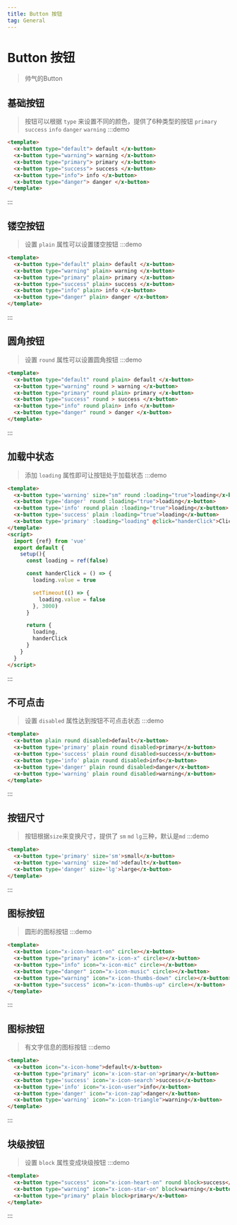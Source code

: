 ```yaml
---
title: Button 按钮
tag: General
---
```


# Button 按钮
> 帅气的Button

## 基础按钮
> 按钮可以根据 `type` 来设置不同的颜色，提供了6种类型的按钮 `primary` `success` `info` `danger` `warning`
:::demo
```html
<template>
  <x-button type="default"> default </x-button>
  <x-button type="warning"> warning </x-button>
  <x-button type="primary"> primary </x-button>
  <x-button type="success"> success </x-button>
  <x-button type="info"> info </x-button>
  <x-button type="danger"> danger </x-button>
</template>
```
:::

## 镂空按钮
> 设置 `plain` 属性可以设置镂空按钮
:::demo
```html
<template>
  <x-button type="default" plain> default </x-button>
  <x-button type="warning" plain> warning </x-button>
  <x-button type="primary" plain> primary </x-button>
  <x-button type="success" plain> success </x-button>
  <x-button type="info" plain> info </x-button>
  <x-button type="danger" plain> danger </x-button>
</template>
```
:::

## 圆角按钮
> 设置 `round` 属性可以设置圆角按钮
:::demo
```html
<template>
  <x-button type="default" round plain> default </x-button>
  <x-button type="warning" round > warning </x-button>
  <x-button type="primary" round plain> primary </x-button>
  <x-button type="success" round > success </x-button>
  <x-button type="info" round plain> info </x-button>
  <x-button type="danger" round > danger </x-button>
</template>
```
:::

## 加载中状态
> 添加 `loading` 属性即可让按钮处于加载状态
:::demo
```html
<template>
  <x-button type='warning' size="sm" round :loading="true">loading</x-button>
  <x-button type='danger' round :loading="true">loading</x-button>
  <x-button type='info' round plain :loading="true">loading</x-button>
  <x-button type='success' plain :loading="true">loading</x-button>
  <x-button type='primary' :loading="loading" @click="handerClick">Click loading</x-button>
</template>
<script>
  import {ref} from 'vue'
  export default {
    setup(){
      const loading = ref(false)

      const handerClick = () => {
        loading.value = true

        setTimeout(() => {
          loading.value = false
        }, 3000)
      }

      return {
        loading,
        handerClick
      }
    }
  }
</script>
```
:::

## 不可点击
> 设置 `disabled` 属性达到按钮不可点击状态
:::demo
```html
<template>
  <x-button plain round disabled>default</x-button>
  <x-button type='primary' plain round disabled>primary</x-button>
  <x-button type='success' plain round disabled>success</x-button>
  <x-button type='info' plain round disabled>info</x-button>
  <x-button type='danger' plain round disabled>danger</x-button>
  <x-button type='warning' plain round disabled>warning</x-button>
</template>
```
:::

## 按钮尺寸
> 按钮根据`size`来变换尺寸，提供了 `sm` `md` `lg`三种，默认是`md`
:::demo
```html
<template>
  <x-button type='primary' size='sm'>small</x-button>
  <x-button type='warning' size='md'>default</x-button>
  <x-button type='danger' size='lg'>large</x-button>
</template>
```
:::


## 图标按钮
> 圆形的图标按钮
:::demo
```html
<template>
  <x-button icon="x-icon-heart-on" circle></x-button>
  <x-button type="primary" icon="x-icon-x" circle></x-button>
  <x-button type="info" icon="x-icon-mic" circle></x-button>
  <x-button type="danger" icon="x-icon-music" circle></x-button>
  <x-button type="warning" icon="x-icon-thumbs-down" circle></x-button>
  <x-button type="success" icon="x-icon-thumbs-up" circle></x-button>
</template>
```
:::


## 图标按钮
> 有文字信息的图标按钮
:::demo
```html
<template>
  <x-button icon="x-icon-home">default</x-button>
  <x-button type="primary" icon='x-icon-star-on'>primary</x-button>
  <x-button type='success' icon='x-icon-search'>success</x-button>
  <x-button type='info' icon="x-icon-user">info</x-button>
  <x-button type='danger' icon="x-icon-zap">danger</x-button>
  <x-button type='warning' icon="x-icon-triangle">warning</x-button>
</template>
```
:::

## 块级按钮
> 设置 `block` 属性变成块级按钮
:::demo
```html
<template>
  <x-button type="success" icon="x-icon-heart-on" round block>success</x-button>
  <x-button type="warning" icon="x-icon-star-on" block>warning</x-button>
  <x-button type="primary" plain block>primary</x-button>
</template>
```
:::